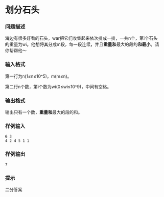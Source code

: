 # 划分石头



### 问题描述

海边有很多好看的石头，war把它们收集起来依次排成一排，一共n个，第i个石头的重量为wi。他想将其分成m段，每一段连续，并且**重量和**最大的段的**和最小**。请你帮帮他～

### 输入格式

第一行为n(1≤n≤10^5)，m(m≤n)。

第二行n个数，第i个数为wi(0≤wi≤10^9)，中间有空格。

### 输出格式

输出只有一个数，**重量和**最大的段的和。

### 样例输入

```
6 3
4 2 4 5 1 1
```



### 样例输出

```
7
```





### 提示

二分答案